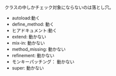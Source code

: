 クラスの中しかチェック対象にならないのは落とし穴。

* autoload:動く
* define_method: 動く
* ヒアドキュメント:動く
* extend: 動かない
* mix-in: 動かない
* method_missing: 動かない
* refinement: 動かない
* モンキーパッチング： 動かない
* super: 動かない
